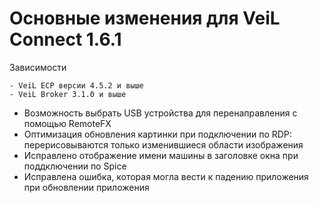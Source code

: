 # Основные изменения для VeiL Connect 1.6.1

Зависимости

    - VeiL ECP версии 4.5.2 и выше
    - VeiL Broker 3.1.0 и выше
    
- Возможность выбрать USB устройства для перенаправления с помощью RemoteFX
- Оптимизация обновления картинки при подключении по RDP: перерисовываются только изменившиеся области изображения
- Исправлено отображение имени машины в заголовке окна при поддключении по Spice
- Исправлена ошибка, которая могла вести к падению приложения при обновлении приложения